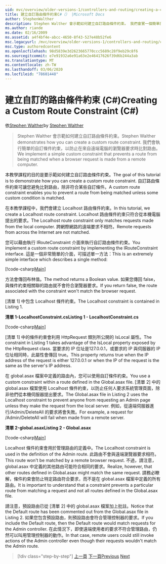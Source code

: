```yaml
---
uid: mvc/overview/older-versions-1/controllers-and-routing/creating-a-custom-route-constraint-cs
title: 建立自訂路由條件約束C#（） |Microsoft Docs
author: StephenWalther
description: Stephen Walther 會示範如何建立自訂路由條件約束。 我們會實一個簡單的自訂條件約束，以防止路由符合
ms.author: riande
ms.date: 02/16/2009
ms.assetid: a4f4bf4e-abcc-4650-8f43-527e48b52fe6
msc.legacyurl: /mvc/overview/older-versions-1/controllers-and-routing/creating-a-custom-route-constraint-cs
msc.type: authoredcontent
ms.openlocfilehash: 98d5839e3d2623665770ccc5689c28f9eb29c8f6
ms.sourcegitcommit: e7e91932a6e91a63e2e46417626f39d6b244a3ab
ms.translationtype: MT
ms.contentlocale: zh-TW
ms.lasthandoff: 03/06/2020
ms.locfileid: "78601448"
---
```

# <a name="creating-a-custom-route-constraint-c"></a><span data-ttu-id="89af0-104">建立自訂的路由條件約束 (C#)</span><span class="sxs-lookup"><span data-stu-id="89af0-104">Creating a Custom Route Constraint (C#)</span></span>

<span data-ttu-id="89af0-105">依[Stephen Walther](https://github.com/StephenWalther)</span><span class="sxs-lookup"><span data-stu-id="89af0-105">by [Stephen Walther](https://github.com/StephenWalther)</span></span>

> <span data-ttu-id="89af0-106">Stephen Walther 會示範如何建立自訂路由條件約束。</span><span class="sxs-lookup"><span data-stu-id="89af0-106">Stephen Walther demonstrates how you can create a custom route constraint.</span></span> <span data-ttu-id="89af0-107">我們會執行簡單的自訂條件約束，以防止在來自遠端電腦的瀏覽器要求時比對路由。</span><span class="sxs-lookup"><span data-stu-id="89af0-107">We implement a simple custom constraint that prevents a route from being matched when a browser request is made from a remote computer.</span></span>

<span data-ttu-id="89af0-108">本教學課程的目的是要示範如何建立自訂路由條件約束。</span><span class="sxs-lookup"><span data-stu-id="89af0-108">The goal of this tutorial is to demonstrate how you can create a custom route constraint.</span></span> <span data-ttu-id="89af0-109">自訂路由條件約束可讓您避免比對路由，除非符合某些自訂條件。</span><span class="sxs-lookup"><span data-stu-id="89af0-109">A custom route constraint enables you to prevent a route from being matched unless some custom condition is matched.</span></span>

<span data-ttu-id="89af0-110">在本教學課程中，我們會建立 Localhost 路由條件約束。</span><span class="sxs-lookup"><span data-stu-id="89af0-110">In this tutorial, we create a Localhost route constraint.</span></span> <span data-ttu-id="89af0-111">Localhost 路由條件約束只符合從本機電腦提出的要求。</span><span class="sxs-lookup"><span data-stu-id="89af0-111">The Localhost route constraint only matches requests made from the local computer.</span></span> <span data-ttu-id="89af0-112">跨網際網路的遠端要求不相符。</span><span class="sxs-lookup"><span data-stu-id="89af0-112">Remote requests from across the Internet are not matched.</span></span>

<span data-ttu-id="89af0-113">您可以藉由執行 IRouteConstraint 介面來執行自訂路由條件約束。</span><span class="sxs-lookup"><span data-stu-id="89af0-113">You implement a custom route constraint by implementing the IRouteConstraint interface.</span></span> <span data-ttu-id="89af0-114">這是一個非常簡單的介面，可描述單一方法：</span><span class="sxs-lookup"><span data-stu-id="89af0-114">This is an extremely simple interface which describes a single method:</span></span>

[!code-csharp[Main](creating-a-custom-route-constraint-cs/samples/sample1.cs)]

<span data-ttu-id="89af0-115">方法會傳回布林值。</span><span class="sxs-lookup"><span data-stu-id="89af0-115">The method returns a Boolean value.</span></span> <span data-ttu-id="89af0-116">如果您傳回 false，與條件約束相關聯的路由就不會符合瀏覽器要求。</span><span class="sxs-lookup"><span data-stu-id="89af0-116">If you return false, the route associated with the constraint won't match the browser request.</span></span>

<span data-ttu-id="89af0-117">[清單 1] 中包含 Localhost 條件約束。</span><span class="sxs-lookup"><span data-stu-id="89af0-117">The Localhost constraint is contained in Listing 1.</span></span>

<span data-ttu-id="89af0-118">**清單 1-LocalhostConstraint.cs**</span><span class="sxs-lookup"><span data-stu-id="89af0-118">**Listing 1 - LocalhostConstraint.cs**</span></span>

[!code-csharp[Main](creating-a-custom-route-constraint-cs/samples/sample2.cs)]

<span data-ttu-id="89af0-119">[清單 1] 中的條件約束會利用 HttpRequest 類別所公開的 IsLocal 屬性。</span><span class="sxs-lookup"><span data-stu-id="89af0-119">The constraint in Listing 1 takes advantage of the IsLocal property exposed by the HttpRequest class.</span></span> <span data-ttu-id="89af0-120">當要求的 IP 位址是127.0.0.1，或要求的 IP 與伺服器的 IP 位址相同時，此屬性會傳回 true。</span><span class="sxs-lookup"><span data-stu-id="89af0-120">This property returns true when the IP address of the request is either 127.0.0.1 or when the IP of the request is the same as the server's IP address.</span></span>

<span data-ttu-id="89af0-121">在 global.asax 檔案中定義的路由內，您可以使用自訂條件約束。</span><span class="sxs-lookup"><span data-stu-id="89af0-121">You use a custom constraint within a route defined in the Global.asax file.</span></span> <span data-ttu-id="89af0-122">[清單 2] 中的 global.asax 檔案使用 Localhost 條件約束，以防止任何人要求系統管理頁面，除非他們從本機伺服器提出要求。</span><span class="sxs-lookup"><span data-stu-id="89af0-122">The Global.asax file in Listing 2 uses the Localhost constraint to prevent anyone from requesting an Admin page unless they make the request from the local server.</span></span> <span data-ttu-id="89af0-123">例如，從遠端伺服器進行/Admin/DeleteAll 的要求將會失敗。</span><span class="sxs-lookup"><span data-stu-id="89af0-123">For example, a request for /Admin/DeleteAll will fail when made from a remote server.</span></span>

<span data-ttu-id="89af0-124">**清單 2-global.asax**</span><span class="sxs-lookup"><span data-stu-id="89af0-124">**Listing 2 - Global.asax**</span></span>

[!code-csharp[Main](creating-a-custom-route-constraint-cs/samples/sample3.cs)]

<span data-ttu-id="89af0-125">Localhost 條件約束會用於管理路由的定義中。</span><span class="sxs-lookup"><span data-stu-id="89af0-125">The Localhost constraint is used in the definition of the Admin route.</span></span> <span data-ttu-id="89af0-126">此路由不會與遠端瀏覽器要求相符。</span><span class="sxs-lookup"><span data-stu-id="89af0-126">This route won't be matched by a remote browser request.</span></span> <span data-ttu-id="89af0-127">不過，請注意，global.asax 中定義的其他路由可能符合相同的要求。</span><span class="sxs-lookup"><span data-stu-id="89af0-127">Realize, however, that other routes defined in Global.asax might match the same request.</span></span> <span data-ttu-id="89af0-128">請務必瞭解，條件約束會防止特定路由符合要求，而不是在 global.asax 檔案中定義的所有路由。</span><span class="sxs-lookup"><span data-stu-id="89af0-128">It is important to understand that a constraint prevents a particular route from matching a request and not all routes defined in the Global.asax file.</span></span>

<span data-ttu-id="89af0-129">請注意，預設路由已從 [清單 2] 中的 global.asax 檔案加上批註。</span><span class="sxs-lookup"><span data-stu-id="89af0-129">Notice that the Default route has been commented out from the Global.asax file in Listing 2.</span></span> <span data-ttu-id="89af0-130">如果您包含預設路由，則預設路由會符合管理控制器的要求。</span><span class="sxs-lookup"><span data-stu-id="89af0-130">If you include the Default route, then the Default route would match requests for the Admin controller.</span></span> <span data-ttu-id="89af0-131">在此情況下，即使遠端使用者的要求不符合管理路由，仍然可以叫用管理控制器的動作。</span><span class="sxs-lookup"><span data-stu-id="89af0-131">In that case, remote users could still invoke actions of the Admin controller even though their requests wouldn't match the Admin route.</span></span>

> [!div class="step-by-step"]
> <span data-ttu-id="89af0-132">[上一頁](creating-a-route-constraint-cs.md)
> [下一頁](asp-net-mvc-controller-overview-vb.md)</span><span class="sxs-lookup"><span data-stu-id="89af0-132">[Previous](creating-a-route-constraint-cs.md)
[Next](asp-net-mvc-controller-overview-vb.md)</span></span>
